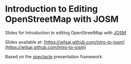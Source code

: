 # Introduction to Editing OpenStreetMap with JOSM

Slides for Introduction to editing OpenStreetMap with [JOSM](https://www.youtube.com/watch?v=3Gpb3l0-9uc&t=52)


Slides available at: [https://wilsaj.github.com/intro-to-josm](https://wilsaj.github.com/intro-to-josm)


Based on the [spectacle](https://github.com/FormidableLabs/spectacle)
presentation framework.
